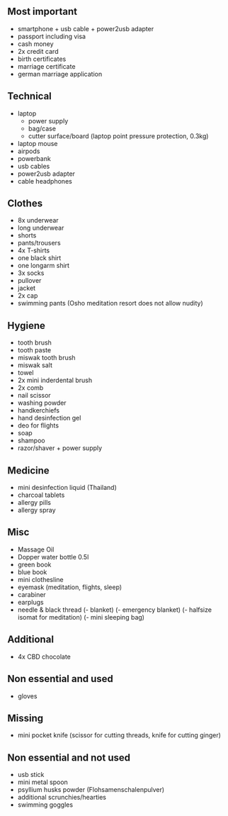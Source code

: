 ## Most important
- smartphone + usb cable + power2usb adapter
- passport including visa
- cash money
- 2x credit card
- birth certificates
- marriage certificate
- german marriage application

## Technical
- laptop
  - power supply
  - bag/case
  - cutter surface/board (laptop point pressure protection, 0.3kg)
- laptop mouse
- airpods
- powerbank
- usb cables
- power2usb adapter
- cable headphones

## Clothes
- 8x underwear
- long underwear
- shorts
- pants/trousers
- 4x T-shirts
- one black shirt
- one longarm shirt
- 3x socks
- pullover
- jacket
- 2x cap
- swimming pants (Osho meditation resort does not allow nudity)

## Hygiene
- tooth brush
- tooth paste
- miswak tooth brush
- miswak salt
- towel
- 2x mini inderdental brush
- 2x comb
- nail scissor
- washing powder
- handkerchiefs
- hand desinfection gel
- deo for flights
- soap
- shampoo
- razor/shaver + power supply

## Medicine
- mini desinfection liquid (Thailand)
- charcoal tablets
- allergy pills
- allergy spray

## Misc
- Massage Oil
- Dopper water bottle 0.5l
- green book
- blue book
- mini clothesline
- eyemask (meditation, flights, sleep)
- carabiner
- earplugs
- needle & black thread
(- blanket)
(- emergency blanket)
(- halfsize isomat for meditation)
(- mini sleeping bag)

## Additional
- 4x CBD chocolate

## Non essential and used
- gloves

## Missing
- mini pocket knife (scissor for cutting threads, knife for cutting ginger)

## Non essential and not used
- usb stick
- mini metal spoon
- psyllium husks powder (Flohsamenschalenpulver)
- additional scrunchies/hearties
- swimming goggles
